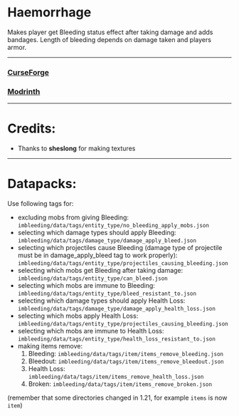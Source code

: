 # Haemorrhage
Makes player get Bleeding status effect after taking damage and adds bandages.
Length of bleeding depends on damage taken and players armor.

------------------------------------------------------------

### [CurseForge](https://www.curseforge.com/minecraft/mc-mods/haemorrhage)
### [Modrinth](https://modrinth.com/mod/haemorrhage)

------------------------------------------------------------

# Credits:
* Thanks to **sheslong** for making textures

------------------------------------------------------------

# Datapacks:
Use following tags for:
* excluding mobs from giving Bleeding: `imbleeding/data/tags/entity_type/no_bleeding_apply_mobs.json`
* selecting which damage types should apply Bleeding: `imbleeding/data/tags/damage_type/damage_apply_bleed.json`
* selecting which projectiles cause Bleeding (damage type of projectile must be in damage_apply_bleed tag to work properly): `imbleeding/data/tags/entity_type/projectiles_causing_bleeding.json`
* selecting which mobs get Bleeding after taking damage: `imbleeding/data/tags/entity_type/can_bleed.json`
* selecting which mobs are immune to Bleeding: `imbleeding/data/tags/entity_type/bleed_resistant_to.json`
* selecting which damage types should apply Health Loss: `imbleeding/data/tags/damage_type/damage_apply_health_loss.json`
* selecting which mobs apply Health Loss: `imbleeding/data/tags/entity_type/projectiles_causing_bleeding.json`
* selecting which mobs are immune to Health Loss: `imbleeding/data/tags/entity_type/health_loss_resistant_to.json`
* making items remove:
  1. Bleeding: `imbleeding/data/tags/item/items_remove_bleeding.json`
  2. Bleedout: `imbleeding/data/tags/item/items_remove_bleedout.json`
  3. Health Loss: `imbleeding/data/tags/item/items_remove_health_loss.json`
  4. Broken: `imbleeding/data/tags/item/items_remove_broken.json`

(remember that some directories changed in 1.21, for example `items` is now `item`)